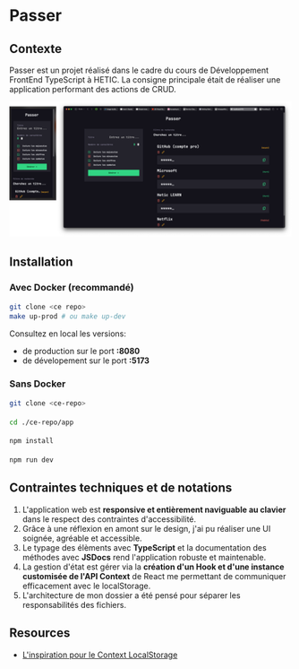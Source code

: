 # Passer

## Contexte

Passer est un projet réalisé dans le cadre du cours de Développement FrontEnd TypeScript à HETIC. La consigne principale était de réaliser une application performant des actions de CRUD.

![alt text](./documentation/image.png)

## Installation

### Avec Docker (recommandé)

```bash
git clone <ce repo>
make up-prod # ou make up-dev
```

Consultez en local les versions:

- de production sur le port **:8080**
- de dévelopement sur le port **:5173**

### Sans Docker

```bash
git clone <ce-repo>

cd ./ce-repo/app

npm install

npm run dev
```

## Contraintes techniques et de notations

1. L'application web est **responsive et entièrement naviguable au clavier** dans le respect des contraintes d'accessibilité.
2. Grâce à une réflexion en amont sur le design, j'ai pu réaliser une UI soignée, agréable et accessible.
3. Le typage des élèments avec **TypeScript** et la documentation des méthodes avec **JSDocs** rend l'application robuste et maintenable.
4. La gestion d'état est gérer via la **création d'un Hook et d'une instance customisée de l'API Context** de React me permettant de communiquer efficacement avec le localStorage.
5. L'architecture de mon dossier a été pensé pour séparer les responsabilités des fichiers.

## Resources

- [L'inspiration pour le Context LocalStorage](https://gist.github.com/jimode/c1d2d4c1ab33ba1b7be8be8c50d64555)
